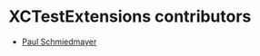 <!--
                  
This source file is part of the Stanford Spezi open-source project

SPDX-FileCopyrightText: 2022 Stanford University and the project authors (see CONTRIBUTORS.md)

SPDX-License-Identifier: MIT
             
-->

XCTestExtensions contributors
====================

* [Paul Schmiedmayer](https://github.com/PSchmiedmayer)
